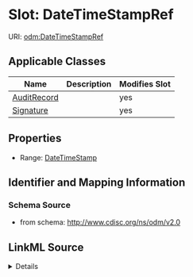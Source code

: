 # Slot: DateTimeStampRef

URI: [odm:DateTimeStampRef](http://www.cdisc.org/ns/odm/v2.0/DateTimeStampRef)



<!-- no inheritance hierarchy -->




## Applicable Classes

| Name | Description | Modifies Slot |
| --- | --- | --- |
[AuditRecord](AuditRecord.md) |  |  yes  |
[Signature](Signature.md) |  |  yes  |







## Properties

* Range: [DateTimeStamp](DateTimeStamp.md)





## Identifier and Mapping Information







### Schema Source


* from schema: http://www.cdisc.org/ns/odm/v2.0




## LinkML Source

<details>
```yaml
name: DateTimeStampRef
from_schema: http://www.cdisc.org/ns/odm/v2.0
rank: 1000
alias: DateTimeStampRef
domain_of:
- AuditRecord
- Signature
range: DateTimeStamp

```
</details>